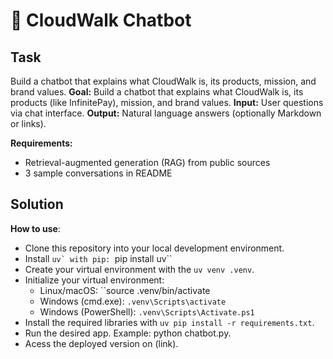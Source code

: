 # 💬 CloudWalk Chatbot

## Task
Build a chatbot that explains what CloudWalk is, its products, mission, and brand values.
**Goal:** Build a chatbot that explains what CloudWalk is, its products (like InfinitePay), mission, and brand values.
**Input:** User questions via chat interface.
**Output:** Natural language answers (optionally Markdown or links).

**Requirements:**
- Retrieval-augmented generation (RAG) from public sources
- 3 sample conversations in README

## Solution

**How to use**:
- Clone this repository into your local development environment.
- Install ``uv` with pip: ``pip install uv``
- Create your virtual environment with the ``uv venv .venv``.
- Initialize your virtual environment:
  - Linux/macOS: ``source .venv/bin/activate
  - Windows (cmd.exe): ``.venv\Scripts\activate``
  - Windows (PowerShell): ``.venv\Scripts\Activate.ps1``
- Install the required libraries with ``uv pip install -r requirements.txt``.
- Run the desired app. Example: python chatbot.py.
- Acess the deployed version on (link).
